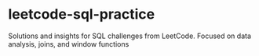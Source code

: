 # leetcode-sql-practice
Solutions and insights for SQL challenges from LeetCode. Focused on data analysis, joins, and window functions
